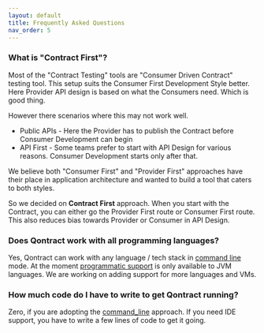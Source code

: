 ```yaml
---
layout: default
title: Frequently Asked Questions
nav_order: 5
---
```

### What is "Contract First"?
Most of the "Contract Testing" tools are "Consumer Driven Contract" testing tool.
This setup suits the Consumer First Development Style better. Here Provider API design is based on what the Consumers need. Which is good thing.

However there scenarios where this may not work well.
* Public APIs - Here the Provider has to publish the Contract before Consumer Development can begin
* API First - Some teams prefer to start with API Design for various reasons. Consumer Development starts only after that.

We believe both "Consumer First" and "Provider First" approaches have their place in application architecture and wanted to build a tool that caters to both styles.

So we decided on **Contract First** approach. When you start with the Contract, you can either go the Provider First route or Consumer First route.
This also reduces bias towards Provider or Consumer in API Design.

### Does Qontract work with all programming languages?

Yes, Qontract can work with any language / tech stack in [command line](/documentation/command_line.html) mode.
At the moment [programmatic support](/documentation/getting_started_programmatically.html) is only available to JVM languages.
We are working on adding support for more languages and VMs.

### How much code do I have to write to get Qontract running?

Zero, if you are adopting the [command_line](/documentation/command_line.html) approach.
If you need IDE support, you have to write a few lines of code to get it going.

